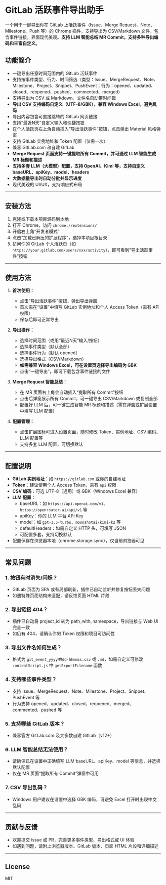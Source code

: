 # GitLab 活跃事件导出助手

一个用于一键导出你在 GitLab 上活跃事件（Issue、Merge Request、Note、Milestone、Push 等）的 Chrome 插件，支持导出为 CSV/Markdown 文件，包含事件链接，界面现代美观。**支持 LLM 智能总结 MR Commit，支持多种导出编码和丰富自定义。**

## 功能简介

- 一键导出任意时间范围内的 GitLab 活跃事件
- 支持按事件类型、行为、时间筛选（类型：Issue、MergeRequest、Note、Milestone、Project、Snippet、PushEvent；行为：opened、updated、closed、reopened、pushed、commented、merged）
- 支持导出为 CSV 或 Markdown，文件名自动带时间戳
- **导出 CSV 支持编码自定义（UTF-8/GBK），兼容 Windows Excel，避免乱码**
- 导出内容包含可直接跳转的 GitLab 网页链接
- 支持“最近N天”自定义输入和快捷按钮
- 在个人活跃页右上角自动插入“导出活跃事件”按钮，点击弹出 Material 风格弹窗
- 支持 GitLab 实例地址和 Token 配置（仅需一次）
- 兼容 GitLab.com 和自建 GitLab
- **Merge Request 页面支持一键提取所有 Commit，并可通过 LLM 智能生成 MR 标题和描述**
- **支持多套 LLM（大模型）配置，支持 OpenAI、Kimi 等，支持自定义 baseURL、apiKey、model、headers**
- **大数据量导出时自动分批并显示进度**
- 现代美观的 UI/UX，支持响应式布局

---

## 安装方法

1. 克隆或下载本项目源码到本地
2. 打开 Chrome，访问 `chrome://extensions/`
3. 开启右上角“开发者模式”
4. 点击“加载已解压的扩展程序”，选择本项目根目录
5. 访问你的 GitLab 个人活跃页（如 `https://your.gitlab.com/users/xxx/activity`），即可看到“导出活跃事件”按钮

---

## 使用方法

1. **首次使用：**
   - 点击“导出活跃事件”按钮，弹出导出弹窗
   - 首次需在“设置”中填写 GitLab 实例地址和个人 Access Token（需有 API 权限）
   - 保存后即可正常导出

2. **导出操作：**
   - 选择时间范围（或用“最近N天”输入/按钮）
   - 选择事件类型（默认全部）
   - 选择事件行为（默认 opened）
   - 选择导出格式（CSV/Markdown）
   - **如需兼容 Windows Excel，可在设置页选择导出编码为 GBK**
   - 点击“一键导出”，即可下载包含事件链接的文件

3. **Merge Request 智能总结：**
   - 在 MR 页面右上角会自动插入“提取所有 Commit”按钮
   - 点击后弹窗展示所有 Commit，可一键导出 CSV/Markdown 或复制全部
   - 配置好 LLM 后，可一键生成智能 MR 标题和描述（需在弹窗或扩展设置中填写 LLM 配置）

4. **配置管理：**
   - 点击扩展图标可进入设置页面，随时修改 Token、实例地址、CSV 编码、LLM 配置等
   - 支持多套 LLM 配置，可切换默认

---

## 配置说明

- **GitLab 实例地址**：如 `https://gitlab.com` 或你的自建地址
- **Token**：建议使用个人 Access Token，需有 `api` 权限
- **CSV 编码**：可选 UTF-8（通用）或 GBK（Windows Excel 兼容）
- **LLM 配置**：
  - baseURL：如 `https://api.openai.com/v1`、`https://openrouter.ai/api/v1` 等
  - apiKey：你的 LLM 平台 API Key
  - model：如 `gpt-3.5-turbo`、`moonshotai/kimi-k2` 等
  - defaultHeaders：如需自定义 HTTP 头，可填写 JSON
  - 可配置多套，支持切换默认
- 配置保存在浏览器本地（chrome.storage.sync），仅当前浏览器可见

---

## 常见问题

### 1. 按钮有时消失/闪烁？
- GitLab 页面为 SPA 或有局部刷新，插件已自动监听并修复按钮丢失问题
- 如遇特殊页面结构未适配，请反馈页面 HTML 片段

### 2. 导出链接 404？
- 插件已自动将 project_id 转为 path_with_namespace，导出链接与 Web UI 完全一致
- 如仍有 404，请确认你的 Token 权限和项目可访问性

### 3. 导出文件名如何生成？
- 格式为 `git_event_yyyyMMdd-hhmmss.csv` 或 `.md`，如需自定义可修改 `contentScript.js` 中 `getExportFilename` 函数

### 4. 支持哪些事件类型？
- 支持 Issue、MergeRequest、Note、Milestone、Project、Snippet、PushEvent 等
- 行为支持 opened、updated、closed、reopened、merged、commented、pushed 等

### 5. 支持哪些 GitLab 版本？
- 兼容官方 GitLab.com 及大多数自建 GitLab（v12+）

### 6. LLM 智能总结无法使用？
- 请确保已在设置中正确填写 LLM baseURL、apiKey、model 等信息，并选择默认配置
- 仅在 MR 页面“提取所有 Commit”弹窗中可用

### 7. CSV 导出乱码？
- Windows 用户建议在设置中选择 GBK 编码，可避免 Excel 打开时出现中文乱码

---

## 贡献与反馈

- 欢迎提交 issue 或 PR，完善更多事件类型、导出格式或 UI 体验
- 如遇到问题，请附上浏览器版本、GitLab 版本、页面 HTML 片段和详细描述

---

## License

MIT 